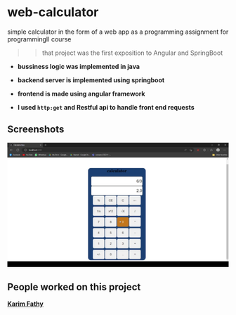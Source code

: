 # web-calculator
simple calculator in the form of a web app as a programming assignment for programmingII course

>>that project was the first exposition to Angular and SpringBoot

- **bussiness logic was implemented in java**

- **backend server is implemented using springboot**

- **frontend is made using angular framework**

- **I used `http:get` and Restful api to handle front end requests**

## Screenshots

![frontend user interface](/screenshot.png)

## People worked on this project

**[Karim Fathy](https://github.com/karimfathy054)**
